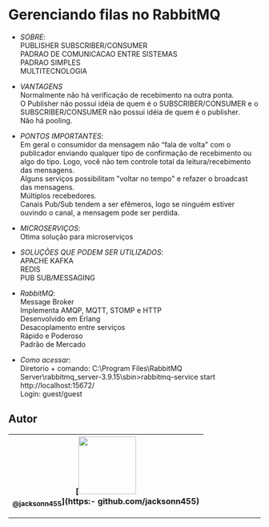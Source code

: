 Gerenciando filas no RabbitMQ
===============================================
- *SOBRE*: <br>
PUBLISHER SUBSCRIBER/CONSUMER <br>
PADRAO DE COMUNICACAO ENTRE SISTEMAS <br>
PADRAO SIMPLES <br>
MULTITECNOLOGIA <br>

- *VANTAGENS* <br>
Normalmente não há verificação de recebimento na outra ponta. <br>
O Publisher não possui idéia de quem é o SUBSCRIBER/CONSUMER e o SUBSCRIBER/CONSUMER não possui idéia de quem é o publisher. <br>
Não há pooling. <br>

- *PONTOS IMPORTANTES*: <br>
Em geral o consumidor da mensagem não “fala de volta" com o publicador enviando qualquer tipo de
confirmação de recebimento ou algo do tipo. Logo, você não tem controle total da leitura/recebimento
das mensagens.  <br>
Alguns serviços possibilitam "voltar no tempo" e refazer o broadcast das mensagens.  <br>
Múltiplos recebedores.  <br>
Canais Pub/Sub tendem a ser efêmeros, logo se ninguém estiver ouvindo o canal, a mensagem pode
ser perdida. <br>

- *MICROSERVIÇOS*: <br>
Otima solução para microserviços <br>

- *SOLUÇÕES QUE PODEM SER UTILIZADOS*: <br>
APACHE KAFKA <br>
REDIS <br>
PUB SUB/MESSAGING <br>

- *RabbitMQ*: <br>
Message Broker <br>
Implementa AMQP, MQTT, STOMP e HTTP <br>
Desenvolvido em Erlang <br>
Desacoplamento entre serviços <br>
Rápido e Poderoso <br>
Padrão de Mercado <br>

- *Como acessar*: <br>
Diretorio + comando: C:\Program Files\RabbitMQ Server\rabbitmq_server-3.9.15\sbin>rabbitmq-service start <br>
http://localhost:15672/ <br>
Login: guest/guest <br>

## Autor
 | [<img src="https://avatars1.githubusercontent.com/u/46221221?s=460&u=0d161e390cdad66e925f3d52cece6c3e65a23eb2&v=4" width=115><br><sub>@jacksonn455</sub>](https:- github.com/jacksonn455) |
  | :---: |
--------------------
